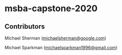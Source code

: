 # msba-capstone-2020

## Contributors
Michael Sherman (michaelsherman@google.com)

Michael Sparkman (michaelsparkman1996@gmail.com)
